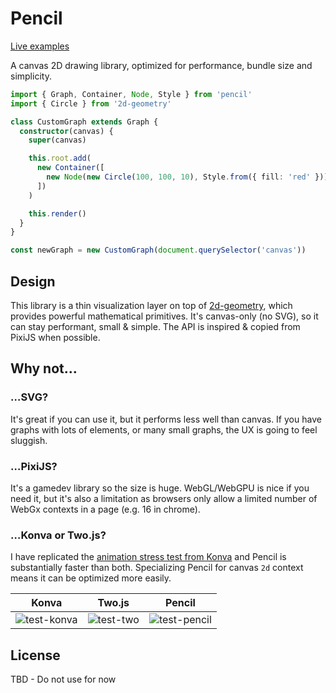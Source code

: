 # Pencil

[Live examples](https://pencil-docs.netlify.app/)

A canvas 2D drawing library, optimized for performance, bundle size and simplicity.

```typescript
import { Graph, Container, Node, Style } from 'pencil'
import { Circle } from '2d-geometry'

class CustomGraph extends Graph {
  constructor(canvas) {
    super(canvas)

    this.root.add(
      new Container([
        new Node(new Circle(100, 100, 10), Style.from({ fill: 'red' }))
      ])
    )

    this.render()
  }
}

const newGraph = new CustomGraph(document.querySelector('canvas'))
```

## Design

This library is a thin visualization layer on top of [2d-geometry](https://github.com/romgrk/2d-geometry), which provides powerful mathematical primitives. It's canvas-only (no SVG), so it can stay performant, small & simple. The API is inspired & copied from PixiJS when possible.

## Why not…

### …SVG?

It's great if you can use it, but it performs less well than canvas. If you have graphs with lots of elements, or many small graphs, the UX is going to feel sluggish.

### …PixiJS?

It's a gamedev library so the size is huge. WebGL/WebGPU is nice if you need it, but it's also a limitation as browsers only allow a limited number of WebGx contexts in a page (e.g. 16 in chrome).

### …Konva or Two.js?

I have replicated the [animation stress test from Konva](https://konvajs.org/docs/sandbox/Animation_Stress_Test.html) and Pencil is substantially faster than both. Specializing Pencil for canvas `2d` context means it can be optimized more easily.

| Konva | Two.js | Pencil |
| --- | --- | --- |
| ![test-konva](https://github.com/romgrk/pencil/assets/1423607/edc8f3aa-c76e-4dfe-be77-8e9a8ad6357f) | ![test-two](https://github.com/romgrk/pencil/assets/1423607/f7f9ed96-53f0-46bf-8b5d-2b974905334b) | ![test-pencil](https://github.com/romgrk/pencil/assets/1423607/32152afa-68cd-48d4-b132-b1252c4ca478) |

## License

TBD - Do not use for now
